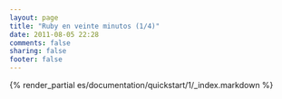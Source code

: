 ```yaml
---
layout: page
title: "Ruby en veinte minutos (1/4)"
date: 2011-08-05 22:28
comments: false
sharing: false
footer: false
---
```

{% render_partial es/documentation/quickstart/1/_index.markdown %}
